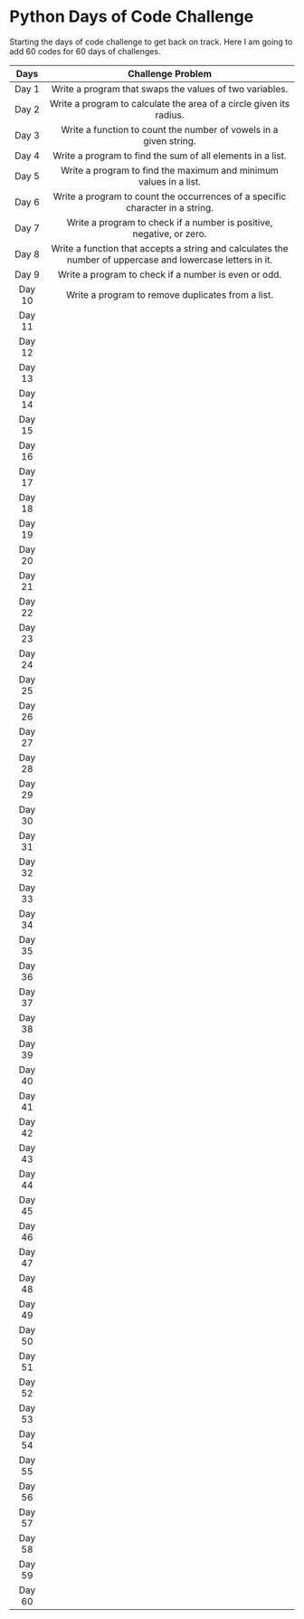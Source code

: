 # Python Days of Code Challenge

Starting the days of code challenge to get back on track.
Here I am going to add 60 codes for 60 days of challenges.

**Days**| **Challenge Problem**
| :---: | :---:
Day 1  | Write a program that swaps the values of two variables.
Day 2  | Write a program to calculate the area of a circle given its radius.
Day 3  | Write a function to count the number of vowels in a given string.
Day 4  | Write a program to find the sum of all elements in a list.
Day 5  | Write a program to find the maximum and minimum values in a list.
Day 6  | Write a program to count the occurrences of a specific character in a string.
Day 7  | Write a program to check if a number is positive, negative, or zero.
Day 8  | Write a function that accepts a string and calculates the number of uppercase and lowercase letters in it.
Day 9  | Write a program to check if a number is even or odd.
Day 10 | Write a program to remove duplicates from a list.
Day 11 | 
Day 12 | 
Day 13 | 
Day 14 | 
Day 15 | 
Day 16 | 
Day 17 | 
Day 18 | 
Day 19 | 
Day 20 | 
Day 21 | 
Day 22 | 
Day 23 | 
Day 24 | 
Day 25 | 
Day 26 | 
Day 27 | 
Day 28 | 
Day 29 | 
Day 30 | 
Day 31 | 
Day 32 | 
Day 33 | 
Day 34 | 
Day 35 | 
Day 36 | 
Day 37 | 
Day 38 | 
Day 39 | 
Day 40 | 
Day 41 | 
Day 42 | 
Day 43 | 
Day 44 | 
Day 45 | 
Day 46 | 
Day 47 | 
Day 48 | 
Day 49 | 
Day 50 | 
Day 51 | 
Day 52 | 
Day 53 | 
Day 54 | 
Day 55 | 
Day 56 | 
Day 57 | 
Day 58 | 
Day 59 | 
Day 60 | 